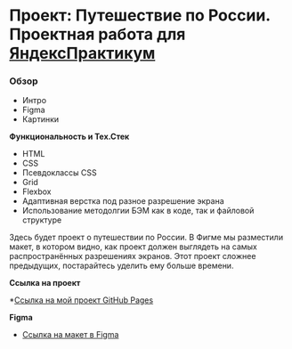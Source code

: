 # Проект: Путешествие по России. Проектная работа для [ЯндексПрактикум](https://practicum.yandex.ru)

### Обзор
* Интро
* Figma
* Картинки

**Функциональность и Тех.Стек**
* HTML
* CSS
* Псевдоклассы CSS
* Grid
* Flexbox
* Адаптивная верстка под разное разрешение экрана
* Использование методолгии БЭМ как в коде, так и файловой структуре


Здесь будет проект о путешествии по России.
В Фигме мы разместили макет, в котором видно, как проект должен выглядеть на самых распространённых разрешениях экранов.
Этот проект сложнее предыдущих, постарайтесь уделить ему больше времени.

**Ссылка на проект**

*[Ссылка на мой проект GitHub Pages](https://caxarock.github.io/russian-travel/)


**Figma**

* [Ссылка на макет в Figma](https://www.figma.com/file/5S2WSbEFL6awjVWJ0NWL8Q/Sprint-3_-Russia-_-desktop-mobile?node-id=28503%3A0)

